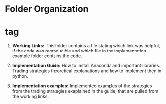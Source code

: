 # Folder Organization <h1> tag

1. **Working Links:** This folder contains a file stating which link was helpful, if the code was reproducible and which file in the implementation example folder contains the code.

1. **Implementation Guide:** How to install Anaconda and important libraries. Trading strategies theoretical explanations and how to implement then in python.

1. **Implementation examples:** Implemented examples of the strategies from the trading strategies exaplained in the guide, that are pulled from the working links.





